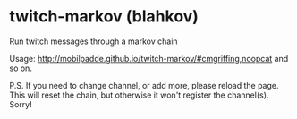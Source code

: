 # twitch-markov (blahkov)

Run twitch messages through a markov chain

Usage: http://mobilpadde.github.io/twitch-markov/#cmgriffing,noopcat and so on. 

P.S. If you need to change channel, or add more, please reload the page. This will reset the chain, but otherwise it won't register the channel(s). Sorry!
